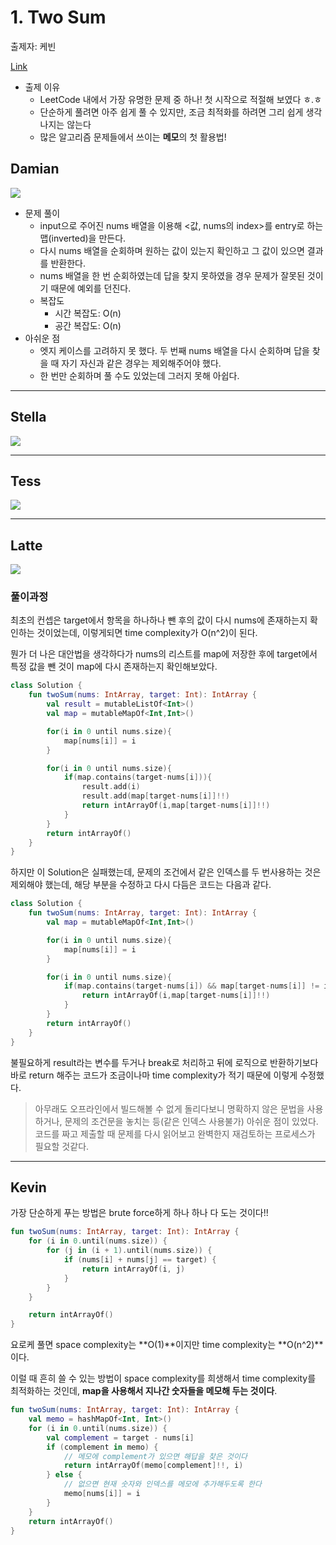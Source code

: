 # 1. Two Sum

출제자: 케빈

[Link](https://leetcode.com/problems/two-sum/)

- 출제 이유
  - LeetCode 내에서 가장 유명한 문제 중 하나! 첫 시작으로 적절해 보였다 ㅎ.ㅎ
  - 단순하게 풀려면 아주 쉽게 풀 수 있지만, 조금 최적화를 하려면 그리 쉽게 생각나지는 않는다
  - 많은 알고리즘 문제들에서 쓰이는 **메모**의 첫 활용법!

## Damian
![](./images/20191229_1_damian.jpeg)
- 문제 풀이
  - input으로 주어진 nums 배열을 이용해 <값, nums의 index>를 entry로 하는 맵(inverted)을 만든다.
  - 다시 nums 배열을 순회하며 원하는 값이 있는지 확인하고 그 값이 있으면 결과를 반환한다.
  - nums 배열을 한 번 순회하였는데 답을 찾지 못하였을 경우 문제가 잘못된 것이기 때문에 예외를 던진다.
  - 복잡도
    - 시간 복잡도: O(n)
    - 공간 복잡도: O(n)
- 아쉬운 점
  - 엣지 케이스를 고려하지 못 했다. 두 번째 nums 배열을 다시 순회하며 답을 찾을 때 자기 자신과 같은 경우는 제외해주어야 했다. 
  - 한 번만 순회하며 풀 수도 있었는데 그러지 못해 아쉽다. 
---

## Stella
![](./images/20191229_1_stella.jpeg)

---

## Tess
![](./images/20191229_1_tess.jpeg)

---

## Latte
![](./images/20191229_1_latte.jpeg)

### 풀이과정

 최초의 컨셉은 target에서 항목을 하나하나 뺀 후의 값이 다시 nums에 존재하는지 확인하는 것이었는데, 이렇게되면 time complexity가 O(n^2)이 된다.
 
 뭔가 더 나은 대안법을 생각하다가 nums의 리스트를 map에 저장한 후에 target에서 특정 값을 뺀 것이 map에 다시 존재하는지 확인해보았다.

```kotlin
class Solution {
    fun twoSum(nums: IntArray, target: Int): IntArray {
        val result = mutableListOf<Int>()
        val map = mutableMapOf<Int,Int>()

        for(i in 0 until nums.size){
            map[nums[i]] = i
        }

        for(i in 0 until nums.size){
            if(map.contains(target-nums[i])){
                result.add(i)
                result.add(map[target-nums[i]]!!)
                return intArrayOf(i,map[target-nums[i]]!!)
            }
        }
        return intArrayOf()
    }
}
```

하지만 이 Solution은 실패했는데, 문제의 조건에서 같은 인덱스를 두 번사용하는 것은 제외해야 했는데, 해당 부분을 수정하고 다시 다듬은 코드는 다음과 같다.

```kotlin
class Solution {
    fun twoSum(nums: IntArray, target: Int): IntArray {
        val map = mutableMapOf<Int,Int>()

        for(i in 0 until nums.size){
            map[nums[i]] = i
        }

        for(i in 0 until nums.size){
            if(map.contains(target-nums[i]) && map[target-nums[i]] != i){
                return intArrayOf(i,map[target-nums[i]]!!)
            }
        }
        return intArrayOf()
    }
}
```

불필요하게 result라는 변수를 두거나 break로 처리하고 뒤에 로직으로 반환하기보다 바로 return 해주는 코드가 조금이나마 time complexity가 적기 때문에 이렇게 수정했다.

> 아무래도 오프라인에서 빌드해볼 수 없게 돌리다보니 명확하지 않은 문법을 사용하거나, 문제의 조건문을 놓치는 등(같은 인덱스 사용불가) 아쉬운 점이 있었다. 코드를 짜고 제출할 때 문제를 다시 읽어보고 완벽한지 재검토하는 프로세스가 필요할 것같다.


---

## Kevin

가장 단순하게 푸는 방법은 brute force하게 하나 하나 다 도는 것이다!!

```kotlin
fun twoSum(nums: IntArray, target: Int): IntArray {
    for (i in 0.until(nums.size)) {
        for (j in (i + 1).until(nums.size)) {
            if (nums[i] + nums[j] == target) {
                return intArrayOf(i, j)
            }
        }
    }

    return intArrayOf()
}
```

요로케 풀면 space complexity는 **O(1)**이지만 time complexity는 **O(n^2)**이다.

이럴 때 흔히 쓸 수 있는 방법이 space complexity를 희생해서 time complexity를 최적화하는 것인데, **map을 사용해서 지나간 숫자들을 메모해 두는 것이다**.

```kotlin
fun twoSum(nums: IntArray, target: Int): IntArray {
    val memo = hashMapOf<Int, Int>()
    for (i in 0.until(nums.size)) {
        val complement = target - nums[i]
        if (complement in memo) {
            // 메모에 complement가 있으면 해답을 찾은 것이다
            return intArrayOf(memo[complement]!!, i)
        } else {
            // 없으면 현재 숫자와 인덱스를 메모에 추가해두도록 한다
            memo[nums[i]] = i
        }
    }
    return intArrayOf()
}
```
